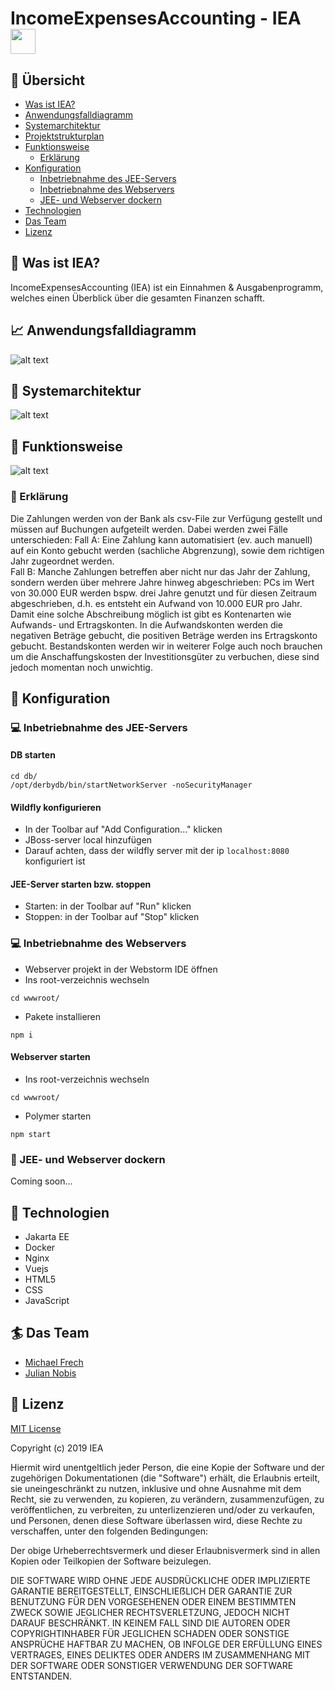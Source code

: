 # IncomeExpensesAccounting - IEA <img src="images/Logo.png" width="40" height="40">

## :bookmark_tabs: Übersicht
- [Was ist IEA?](#money_with_wings-was-ist-iea)
- [Anwendungsfalldiagramm](#chart_with_upwards_trend-anwendungsfalldiagramm)
- [Systemarchitektur](#statue_of_liberty-systemarchitektur)
- [Projektstrukturplan](#scroll-projektstrukturplan)
- [Funktionsweise](#currency_exchange-funktionsweise)
  - [Erklärung](#newspaper-erklärung)
- [Konfiguration](#wrench-konfiguration)
  - [Inbetriebnahme des JEE-Servers](#computer-inbetriebnahme-des-jee-servers)
  - [Inbetriebnahme des Webservers](#computer-inbetriebnahme-des-webservers)
  - [JEE- und Webserver dockern](#floppy_disk-jee--und-webserver-dockern)
- [Technologien](#microscope-technologien)
- [Das Team](#surfer-das-team)
- [Lizenz](#closed_lock_with_key-lizenz)

## :money_with_wings: Was ist IEA?
IncomeExpensesAccounting (IEA) ist ein Einnahmen & Ausgabenprogramm, welches einen Überblick über die gesamten Finanzen schafft.

## :chart_with_upwards_trend: Anwendungsfalldiagramm
![alt text](images/IEA_use_case_diagram.png)

## :statue_of_liberty: Systemarchitektur
![alt text](images/systemarchitektur.png)

## :currency_exchange: Funktionsweise
![alt text](webserver/wwwnew/src/assets/Homescreen.png)

### :newspaper: Erklärung
Die Zahlungen werden von der Bank als csv-File zur Verfügung gestellt und müssen auf Buchungen aufgeteilt werden. Dabei werden zwei Fälle unterschieden: 
Fall A: Eine Zahlung kann automatisiert (ev. auch manuell) auf ein Konto gebucht werden (sachliche Abgrenzung), sowie dem richtigen Jahr zugeordnet werden.  
Fall B: Manche Zahlungen betreffen aber nicht nur das Jahr der Zahlung, sondern werden über mehrere Jahre hinweg abgeschrieben: PCs im Wert von 30.000 EUR werden bspw. drei Jahre genutzt und für diesen Zeitraum abgeschrieben, d.h. es entsteht ein Aufwand von 10.000 EUR pro Jahr. 
Damit eine solche Abschreibung möglich ist gibt es Kontenarten wie Aufwands- und Ertragskonten. In die Aufwandskonten werden die negativen Beträge gebucht, die positiven Beträge werden ins Ertragskonto gebucht.
Bestandskonten werden wir in weiterer Folge auch noch brauchen um die Anschaffungskosten der Investitionsgüter zu verbuchen, diese sind jedoch momentan noch unwichtig.

## :wrench: Konfiguration

### :computer: Inbetriebnahme des JEE-Servers

#### DB starten

```
cd db/
/opt/derbydb/bin/startNetworkServer -noSecurityManager
```

#### Wildfly konfigurieren

- In der Toolbar auf "Add Configuration..." klicken
- JBoss-server local hinzufügen
- Darauf achten, dass der wildfly server mit der ip `localhost:8080` konfiguriert ist

#### JEE-Server starten bzw. stoppen

- Starten: in der Toolbar auf "Run" klicken
- Stoppen: in der Toolbar auf "Stop" klicken


### :computer: Inbetriebnahme des Webservers

- Webserver projekt in der Webstorm IDE öffnen
- Ins root-verzeichnis wechseln
```
cd wwwroot/
```
- Pakete installieren
```
npm i
```

#### Webserver starten

- Ins root-verzeichnis wechseln
```
cd wwwroot/
```
- Polymer starten
```
npm start
```

### :floppy_disk: JEE- und Webserver dockern
Coming soon...

## :microscope: Technologien
- Jakarta EE
- Docker
- Nginx 
- Vuejs
- HTML5
- CSS
- JavaScript

## :surfer: Das Team
- [Michael Frech](https://github.com/michifrech)
- [Julian Nobis](https://github.com/juliannobis)

## :closed_lock_with_key: Lizenz

[MIT License](LICENSE)

Copyright (c) 2019 IEA

Hiermit wird unentgeltlich jeder Person, die eine Kopie der Software und der zugehörigen Dokumentationen (die "Software") erhält, die Erlaubnis erteilt, sie uneingeschränkt zu nutzen, inklusive und ohne Ausnahme mit dem Recht, sie zu verwenden, zu kopieren, zu verändern, zusammenzufügen, zu veröffentlichen, zu verbreiten, zu unterlizenzieren und/oder zu verkaufen, und Personen, denen diese Software überlassen wird, diese Rechte zu verschaffen, unter den folgenden Bedingungen:

Der obige Urheberrechtsvermerk und dieser Erlaubnisvermerk sind in allen Kopien oder Teilkopien der Software beizulegen.

DIE SOFTWARE WIRD OHNE JEDE AUSDRÜCKLICHE ODER IMPLIZIERTE GARANTIE BEREITGESTELLT, EINSCHLIEẞLICH DER GARANTIE ZUR BENUTZUNG FÜR DEN VORGESEHENEN ODER EINEM BESTIMMTEN ZWECK SOWIE JEGLICHER RECHTSVERLETZUNG, JEDOCH NICHT DARAUF BESCHRÄNKT. IN KEINEM FALL SIND DIE AUTOREN ODER COPYRIGHTINHABER FÜR JEGLICHEN SCHADEN ODER SONSTIGE ANSPRÜCHE HAFTBAR ZU MACHEN, OB INFOLGE DER ERFÜLLUNG EINES VERTRAGES, EINES DELIKTES ODER ANDERS IM ZUSAMMENHANG MIT DER SOFTWARE ODER SONSTIGER VERWENDUNG DER SOFTWARE ENTSTANDEN.
